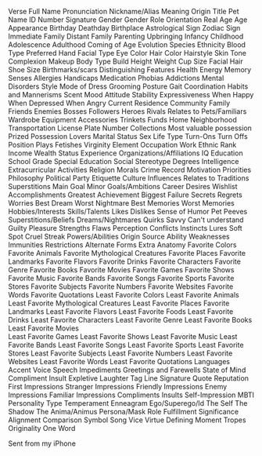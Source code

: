 Verse
Full Name
Pronunciation 
Nickname/Alias 
Meaning 
Origin 
Title 
Pet Name 
ID Number 
Signature 
Gender 
Gender Role 
Orientation 
Real Age 
Age Appearance 
Birthday 
Deathday 
Birthplace
Astrological Sign 
Zodiac Sign 
Immediate Family 
Distant Family 
Parenting
Upbringing 
Infancy 
Childhood 
Adolescence 
Adulthood 
Coming of Age 
Evolution 
Species 
Ethnicity 
Blood Type 
Preferred Hand 
Facial Type 
Eye Color 
Hair Color 
Hairstyle 
Skin Tone 
Complexion 
Makeup 
Body Type
Build 
Height 
Weight 
Cup Size
Facial Hair 
Shoe Size 
Birthmarks/scars 
Distinguishing Features
Health
Energy 
Memory
Senses
Allergies
Handicaps
Medication 
Phobias 
Addictions 
Mental Disorders
Style
Mode of Dress
Grooming
Posture 
Gait 
Coordination
Habits and Mannerisms 
Scent 
Mood 
Attitude
Stability 
Expressiveness 
When Happy 
When Depressed 
When Angry
Current Residence 
Community
Family
Friends
Enemies
Bosses 
Followers
Heroes 
Rivals
Relates to
Pets/Familiars
Wardrobe
Equipment
Accessories 
Trinkets
Funds 
Home 
Neighborhood 
Transportation 
License Plate Number
Collections 
Most valuable possession
Prized Possession 
Lovers 
Marital Status 
Sex Life
Type
Turn-Ons
Turn Offs
Position 
Plays 
Fetishes
Virginity
Element 
Occupation 
Work Ethnic
Rank 
Income
Wealth Status 
Experience
Organizations/Affiliations 
IQ 
Education
School 
Grade 
Special Education
Social Stereotype 
Degrees
Intelligence
Extracurricular Activities
Religion 
Morals 
Crime Record
Motivation
Priorities
Philosophy
Political Party
Etiquette 
Culture
Influences 
Relates to 
Traditions
Superstitions
Main Goal
Minor Goals/Ambitions
Career
Desires 
Wishlist 
Accomplishments 
Greatest Achievement 
Biggest Failure 
Secrets
Regrets 
Worries 
Best Dream 
Worst Nightmare
Best Memories 
Worst Memories
Hobbies/Interests
Skills/Talents 
Likes
Dislikes 
Sense of Humor
Pet Peeves  
Superstitions/Beliefs
Dreams/Nightmares
Quirks
Savvy 
Can't understand
Guilty Pleasure
Strengths
Flaws
Perception
Conflicts
Instincts
Lures
Soft Spot
Cruel Streak
Powers/Abilities
Origin 
Source 
Ability 
Weaknesses 
Immunities
Restrictions
Alternate Forms
Extra Anatomy
Favorite Colors 
Favorite Animals 
Favorite Mythological Creatures 
Favorite Places
Favorite Landmarks 
Favorite Flavors
Favorite Drinks 
Favorite Characters
Favorite Genre 
Favorite Books 
Favorite Movies
Favorite Games 
Favorite Shows
Favorite Music
Favorite Bands
Favorite Songs
Favorite Sports
Favorite Stores
Favorite Subjects
Favorite Numbers
Favorite Websites
Favorite Words
Favorite Quotations
Least Favorite Colors
Least Favorite Animals
Least Favorite Mythological Creatures
Least Favorite Places
Favorite Landmarks
Least Favorite Flavors
Least Favorite Foods
Least Favorite Drinks
Least Favorite Characters
Least Favorite Genre
Least Favorite Books
Least Favorite Movies  
Least Favorite Games
Least Favorite Shows
Least Favorite Music
Least Favorite Bands
Least Favorite Songs
Least Favorite Sports
Least Favorite Stores
Least Favorite Subjects
Least Favorite Numbers
Least Favorite Websites
Least Favorite Words
Least Favorite Quotations 
Languages
Accent
Voice
Speech Impediments
Greetings and Farewells
State of Mind
Compliment
Insult
Expletive
Laughter
Tag Line
Signature Quote
Reputation
First Impressions
Stranger Impressions
Friendly Impressions
Enemy Impressions
Familiar Impressions
Compliments
Insults
Self-Impression
MBTI Personality Type
Temperament
Enneagram
Ego/Superego/Id
The Self
The Shadow
The Anima/Animus
Persona/Mask
Role
Fulfillment
Significance
Alignment
Comparison
Symbol
Song
Vice
Virtue
Defining Moment
Tropes
Originality
One Word


Sent from my iPhone
